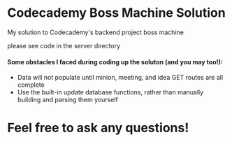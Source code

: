 # Codecademy Boss Machine  Solution
My solution to Codecademy's backend project boss machine

please see code in the server directory

#### Some obstacles I faced during coding up the soluton (and you may too!):
- Data will not populate until minion, meeting, and idea GET routes are all complete
- Use the built-in update database functions, rather than manually building and parsing them yourself

# Feel free to ask any questions!
